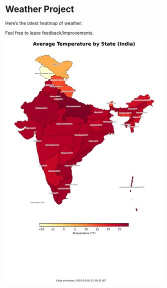 # Weather Project

Here’s the latest heatmap of weather:

Feel free to leave feedback/improvements.

![India Heatmap](docs/assets/india_heatmap.png?v=E29AD1)
